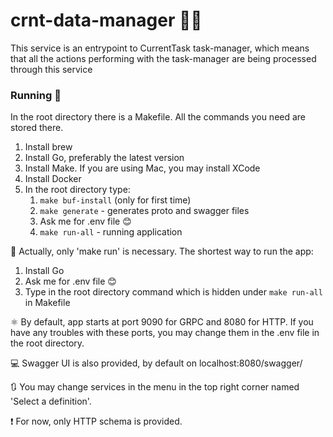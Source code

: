 # crnt-data-manager :man_office_worker:

This service is an entrypoint to CurrentTask task-manager, which means that all the actions performing with the
task-manager are being processed through this service

### Running :runner:

In the root directory there is a Makefile. All the commands you need are stored there.

1) Install brew
2) Install Go, preferably the latest version
3) Install Make. If you are using Mac, you may install XCode
4) Install Docker
5) In the root directory type:
    1) `make buf-install` (only for first time)
    2) `make generate` - generates proto and swagger files
    3) Ask me for .env file :blush:
    4) `make run-all` - running application

:thinking: Actually, only 'make run' is necessary. The shortest way to run the app:
1) Install Go
2) Ask me for .env file :blush:
3) Type in the root directory command which is hidden under `make run-all` in Makefile

:atom_symbol: By default, app starts at port 9090 for GRPC and 8080 for HTTP.
If you have any troubles with these ports, you may change them in the .env file
in the root directory.

:computer: Swagger UI is also provided, by default on localhost:8080/swagger/

:arrows_clockwise: You may change services in the menu in the top right corner named 'Select a definition'.

:exclamation: For now, only HTTP schema is provided.